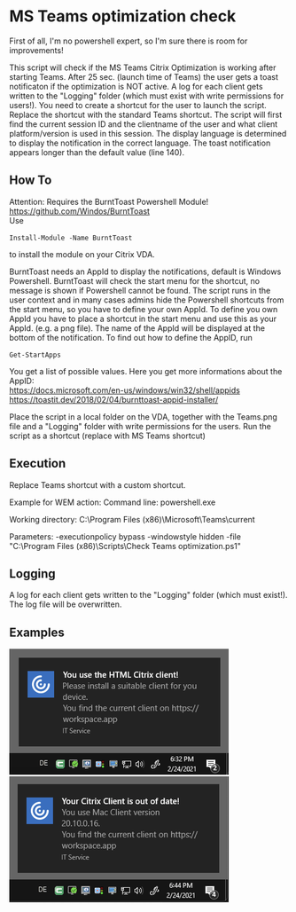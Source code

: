 # MS Teams optimization check
First of all, I'm no powershell expert, so I'm sure there is room for improvements!

This script will check if the MS Teams Citrix Optimization is working after starting Teams.  After 25 sec. (launch time of Teams) the user gets a toast notificaton if the optimization is NOT active. A log for each client gets written to the "Logging" folder (which must exist with write permissions for users!). You need to create a shortcut for the user to launch the script. Replace the shortcut with the standard Teams shortcut.
The script will first find the current session ID and the clientname of the user and what client platform/version is used in this session. The display language is determined to display the notification in the correct language. The toast notification appears longer than the default value (line 140). 

## How To
Attention: Requires the BurntToast Powershell Module! https://github.com/Windos/BurntToast  
Use
```
Install-Module -Name BurntToast
```
to install the module on your Citrix VDA.  

BurntToast needs an AppId to display the notifications, default is Windows Powershell. BurntToast will check the start menu for the shortcut, no message is shown if Powershell cannot be found.
The script runs in the user context and in many cases admins hide the Powershell shortcuts from the start menu, so you have to define your own AppId.
To define you own AppId you have to place a shortcut in the start menu and use this as your AppId. (e.g. a png file). The name of the AppId will be displayed at the bottom of the notification.
To find out how to define the AppID, run
```
Get-StartApps
```
You get a list of possible values. Here you get more informations about the AppID:  
https://docs.microsoft.com/en-us/windows/win32/shell/appids  
https://toastit.dev/2018/02/04/burnttoast-appid-installer/  

Place the script in a local folder on the VDA, together with the Teams.png file and a "Logging" folder with write permissions for the users. Run the script as a shortcut (replace with MS Teams shortcut)  

## Execution
Replace Teams shortcut with a custom shortcut.

Example for WEM action:
Command line:
powershell.exe

Working directory:
C:\Program Files (x86)\Microsoft\Teams\current

Parameters:
-executionpolicy bypass -windowstyle hidden -file "C:\Program Files (x86)\Scripts\Check Teams optimization.ps1"

## Logging
A log for each client gets written to the "Logging" folder (which must exist!). The log file will be overwritten.

## Examples
![Teams](https://github.com/Mohrpheus78/Citrix/blob/main/Citrix%20Client%20notification/Images/HTML.png)
![Notification](https://github.com/Mohrpheus78/Citrix/blob/main/Citrix%20Client%20notification/Images/Mac.png)


